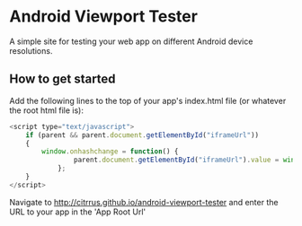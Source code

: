 Android Viewport Tester
=======================

A simple site for testing your web app on different Android device resolutions.

How to get started
-----------------------

Add the following lines to the top of your app's index.html file (or whatever the root html file is):

```javascript
<script type="text/javascript">
    if (parent && parent.document.getElementById("iframeUrl"))
    {
        window.onhashchange = function() {
                parent.document.getElementById("iframeUrl").value = window.location.href;
            };
    }
</script>
```

Navigate to http://citrrus.github.io/android-viewport-tester and enter the URL to your app in the 'App Root Url'
